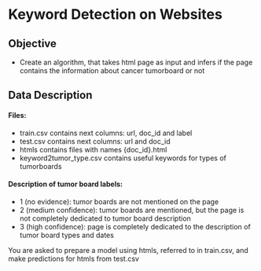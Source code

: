 # Keyword Detection on Websites

## Objective 
+ Create an algorithm, that takes html page as input and infers if the page contains the information about cancer tumorboard or not

## Data Description

#### Files:

+ train.csv contains next columns: url, doc_id and label
+ test.csv contains next columns: url and doc_id
+ htmls contains files with names {doc_id}.html
+ keyword2tumor_type.csv contains useful keywords for types of tumorboards

#### Description of tumor board labels:

+ 1 (no evidence): tumor boards are not mentioned on the page
+ 2 (medium confidence): tumor boards are mentioned, but the page is not completely dedicated to tumor board description
+ 3 (high confidence): page is completely dedicated to the description of tumor board types and dates

You are asked to prepare a model using htmls, referred to in train.csv, and make predictions for htmls from test.csv




